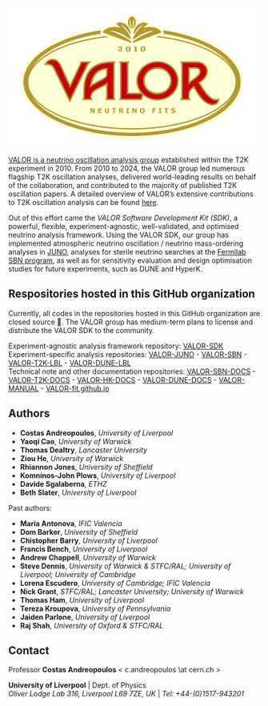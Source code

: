 ![VALOR](valor_nu_small_transparent.png)

[VALOR is a neutrino oscillation analysis group](https://valor.pp.rl.ac.uk) 
established within the T2K experiment in 2010.
From 2010 to 2024, the VALOR group led numerous flagship T2K oscillation analyses, 
delivered world-leading results on behalf of the collaboration, and contributed to the 
majority of published T2K oscillation papers. 
A detailed overview of VALOR’s extensive contributions to T2K oscillation analysis 
can be found [here](https://hep.ph.liv.ac.uk/~costasa/valor/#results_t2k).

Out of this effort came the *VALOR Software Development Kit (SDK)*, 
a powerful, flexible, experiment-agnostic, well-validated, and optimised neutrino analysis framework. 
Using the VALOR SDK, our group has implemented 
atmospheric neutrino oscillation / neutrino mass-ordering analyses in [JUNO](http://juno.ihep.cas.cn/),
analyses for sterile neutrino searches at the [Fermilab SBN program](https://sbn.fnal.gov/),
as well as for sensitivity evaluation and design optimisation studies for future experiments, such as DUNE and HyperK.

## Respositories hosted in this GitHub organization

Currently, all codes in the repositories hosted in this GitHub organization are closed source :key:.
The VALOR group has medium-term plans to license and distribute the VALOR SDK to the community.

Experiment-agnostic analysis framework repository:
[VALOR-SDK](https://github.com/VALOR-fit/VALOR-SDK) <br />
Experiment-specific analysis repositories:
[VALOR-JUNO](https://github.com/VALOR-fit/VALOR-JUNO) -
[VALOR-SBN](https://github.com/VALOR-fit/VALOR-SBN) -
[VALOR-T2K-LBL](https://github.com/VALOR-fit/VALOR-T2K-LBL) -
[VALOR-DUNE-LBL](https://github.com/VALOR-fit/VALOR-DUNE-LBL) <br />
Technical note and other documentation repositories:
[VALOR-SBN-DOCS](https://github.com/VALOR-fit/VALOR-SBN-DOCS) -
[VALOR-T2K-DOCS](https://github.com/VALOR-fit/VALOR-T2K-DOCS) -
[VALOR-HK-DOCS](https://github.com/VALOR-fit/VALOR-HK-DOCS) -
[VALOR-DUNE-DOCS](https://github.com/VALOR-fit/VALOR-DUNE-DOCS) -
[VALOR-MANUAL](https://github.com/VALOR-fit/VALOR-MANUAL) -
[VALOR-fit.github.io](https://github.com/VALOR-fit/VALOR-fit.github.io) 

## Authors

* **Costas Andreopoulos**, *University of Liverpool*
* **Yaoqi Cao**, *University of Warwick*
* **Thomas Dealtry**, *Lancaster University*
* **Ziou He**, *University of Warwick*
* **Rhiannon Jones**, *University of Sheffield*
* **Komninos-John Plows**, *University of Liverpool*
* **Davide Sgalaberna**, *ETHZ*
* **Beth Slater**, *University of Liverpool*

Past authors:

* **Maria Antonova**, *IFIC Valencia*
* **Dom Barker**, *University of Sheffield*
* **Chistopher Barry**, *University of Liverpool*
* **Francis Bench**, *University of Liverpool*
* **Andrew Chappell**, *University of Warwick*
* **Steve Dennis**, *University of Warwick & STFC/RAL; University of Liverpool; University of Cambridge*
* **Lorena Escudero**, *University of Cambridge; IFIC Valencia*
* **Nick Grant**, *STFC/RAL; Lancaster University; University of Warwick*
* **Thomas Ham**, *University of Liverpool*
* **Tereza Kroupova**, *University of Pennsylvania*
* **Jaiden Parlone**, *University of Liverpool*
* **Raj Shah**, *University of Oxford & STFC/RAL*

## Contact

Professor **Costas Andreopoulos** < c.andreopoulos \at cern.ch >
 
**University of Liverpool** | Dept. of Physics <br>
*Oliver Lodge Lab 316, Liverpool L69 7ZE, UK* | *Tel: +44-(0)1517-943201* <br>


<!--

**Here are some ideas to get you started:**

🙋‍♀️ A short introduction - what is your organization all about?
🌈 Contribution guidelines - how can the community get involved?
👩‍💻 Useful resources - where can the community find your docs? Is there anything else the community should know?
🍿 Fun facts - what does your team eat for breakfast?
🧙 Remember, you can do mighty things with the power of [Markdown](https://docs.github.com/github/writing-on-github/getting-started-with-writing-and-formatting-on-github/basic-writing-and-formatting-syntax)
-->
